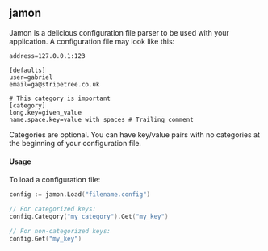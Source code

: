 ## jamon 

Jamon is a delicious configuration file parser to be used with your application. A configuration file may look like this:

```asciidoc
address=127.0.0.1:123

[defaults]
user=gabriel
email=ga@stripetree.co.uk

# This category is important
[category]
long.key=given_value
name.space.key=value with spaces # Trailing comment
```

Categories are optional. You can have key/value pairs with no categories at the beginning of your configuration file.

#### Usage

To load a configuration file:

```go
config := jamon.Load("filename.config")

// For categorized keys:
config.Category("my_category").Get("my_key")

// For non-categorized keys:
config.Get("my_key")
```
